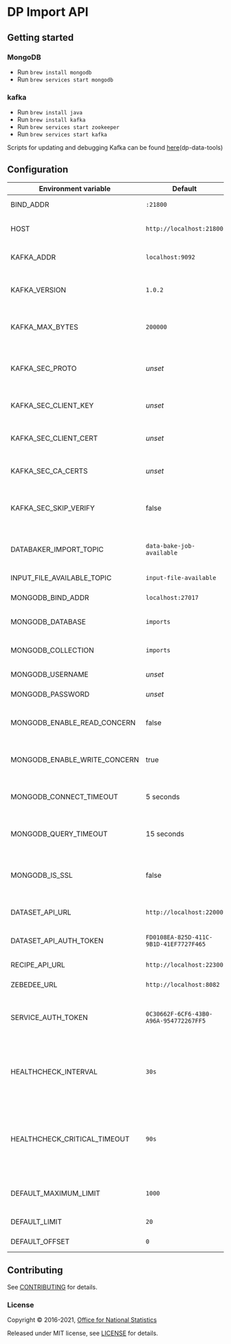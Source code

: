 # DP Import API

## Getting started

### MongoDB

* Run ```brew install mongodb```
* Run ```brew services start mongodb```

### kafka

* Run ```brew install java```
* Run ```brew install kafka```
* Run ```brew services start zookeeper```
* Run ```brew services start kafka```

Scripts for updating and debugging Kafka can be found [here](https://github.com/ONSdigital/dp-data-tools)(dp-data-tools)

## Configuration

| Environment variable         | Default                                   | Description
| ---------------------------- | ----------------------------------------- | -----------
| BIND_ADDR                    | `:21800`                                  | The host and port to bind to
| HOST                         | `http://localhost:21800`                  | The host name used to build URLs
| KAFKA_ADDR                   | `localhost:9092`                          | A list of kafka brokers (TLS-ready)
| KAFKA_VERSION                | `1.0.2`                                   | The version of (TLS-ready) Kafka being used
| KAFKA_MAX_BYTES              | `200000`                                  | The max message size for kafka producer
| KAFKA_SEC_PROTO              | _unset_                                   | if set to `TLS`, kafka connections will use TLS ([ref-1])
| KAFKA_SEC_CLIENT_KEY         | _unset_                                   | PEM for the client key ([ref-1])
| KAFKA_SEC_CLIENT_CERT        | _unset_                                   | PEM for the client certificate ([ref-1])
| KAFKA_SEC_CA_CERTS           | _unset_                                   | CA cert chain for the server cert ([ref-1])
| KAFKA_SEC_SKIP_VERIFY        | false                                     | ignores server certificate issues if `true` ([ref-1])
| DATABAKER_IMPORT_TOPIC       | `data-bake-job-available`                 | The topic to place messages to data-baker
| INPUT_FILE_AVAILABLE_TOPIC   | `input-file-available`                    | The topic to place V4 files
| MONGODB_BIND_ADDR            | `localhost:27017`                         | Address of MongoDB
| MONGODB_DATABASE             | `imports`                                 | The mongodb database to store imports
| MONGODB_COLLECTION           | `imports`                                 | The mongodb collection to store imports
| MONGODB_USERNAME             | _unset_                                   | The mongodb username
| MONGODB_PASSWORD             | _unset_                                   | The mongodb username
| MONGODB_ENABLE_READ_CONCERN  | false                                     | Switch to use (or not) majority read concern
| MONGODB_ENABLE_WRITE_CONCERN | true                                      | Switch to use (or not) majority write concern
| MONGODB_CONNECT_TIMEOUT      | 5 seconds                                 | The default timeout when connecting to mongodb
| MONGODB_QUERY_TIMEOUT        | 15 seconds                                | The default timeout for querying mongodb
| MONGODB_IS_SSL               | false                                     | Switch to use (or not) TLS when connecting to mongodb
| DATASET_API_URL              | `http://localhost:22000`                  | The URL for the DatasetAPI
| DATASET_API_AUTH_TOKEN       | `FD0108EA-825D-411C-9B1D-41EF7727F465`    | The Auth Token for the DatasetAPI
| RECIPE_API_URL               | `http://localhost:22300`                  | The URL for the RecipeAPI
| ZEBEDEE_URL                  | `http://localhost:8082`                   | The URL Zebedee
| SERVICE_AUTH_TOKEN           | `0C30662F-6CF6-43B0-A96A-954772267FF5`    | The token used to identify this service when authenticating
| HEALTHCHECK_INTERVAL         | `30s`                                     | The time between calling healthcheck endpoints for check subsystems
| HEALTHCHECK_CRITICAL_TIMEOUT | `90s`                                     | The time taken for the health changes from warning state to critical due to subsystem check failures
| DEFAULT_MAXIMUM_LIMIT        | `1000`                                    | Default maximum limit for pagination
| DEFAULT_LIMIT                | `20`                                      | Default limit for pagination
| DEFAULT_OFFSET               | `0`                                       | Default offset for pagination

[ref-1]:  https://github.com/ONSdigital/dp-kafka/tree/main/examples#tls 'kafka TLS examples documentation'

## Contributing

See [CONTRIBUTING](CONTRIBUTING.md) for details.

### License

Copyright © 2016-2021, [Office for National Statistics](https://www.ons.gov.uk)

Released under MIT license, see [LICENSE](LICENSE.md) for details.
